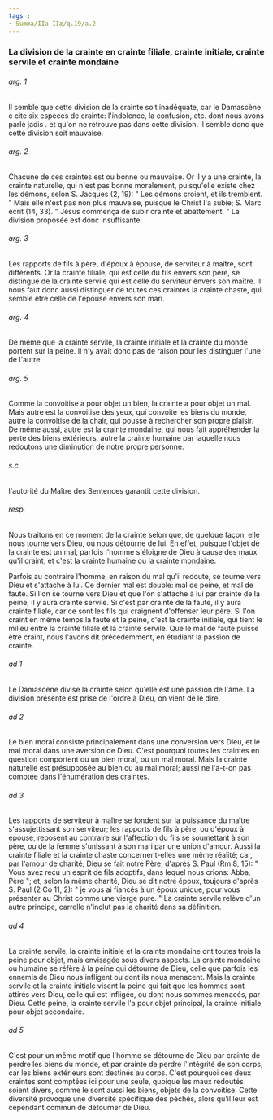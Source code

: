 ```yaml
---
tags : 
- Summa/IIa-IIæ/q.19/a.2
---
```


### La division de la crainte en crainte filiale, crainte initiale, crainte servile et crainte mondaine

###### arg. 1
Il semble que cette division de la crainte soit inadéquate, car le Damascène c cite six espèces de crainte: l'indolence, la confusion, etc. dont nous avons parlé jadis . et qu'on ne retrouve pas dans cette division. Il semble donc que cette division soit mauvaise. 

###### arg. 2
Chacune de ces craintes est ou bonne ou mauvaise. Or il y a une crainte, la crainte naturelle, qui n'est pas bonne moralement, puisqu'elle existe chez les démons, selon S. Jacques (2, 19): " Les démons croient, et ils tremblent. " Mais elle n'est pas non plus mauvaise, puisque le Christ l'a subie; S. Marc écrit (14, 33). " Jésus commença de subir crainte et abattement. " La division proposée est donc insuffisante. 

###### arg. 3
Les rapports de fils à père, d'époux à épouse, de serviteur à maître, sont différents. Or la crainte filiale, qui est celle du fils envers son père, se distingue de la crainte servile qui est celle du serviteur envers son maître. Il nous faut donc aussi distinguer de toutes ces craintes la crainte chaste, qui semble être celle de l'épouse envers son mari. 

###### arg. 4
De même que la crainte servile, la crainte initiale et la crainte du monde portent sur la peine. Il n'y avait donc pas de raison pour les distinguer l'une de l'autre. 

###### arg. 5
Comme la convoitise a pour objet un bien, la crainte a pour objet un mal. Mais autre est la convoitise des yeux, qui convoite les biens du monde, autre la convoitise de la chair, qui pousse à rechercher son propre plaisir. De même aussi, autre est la crainte mondaine, qui nous fait appréhender la perte des biens extérieurs, autre la crainte humaine par laquelle nous redoutons une diminution de notre propre personne. 

###### s.c.
l'autorité du Maître des Sentences garantit cette division. 

###### resp.
Nous traitons en ce moment de la crainte selon que, de quelque façon, elle nous tourne vers Dieu, ou nous détourne de lui. En effet, puisque l'objet de la crainte est un mal, parfois l'homme s'éloigne de Dieu à cause des maux qu'il craint, et c'est la crainte humaine ou la crainte mondaine. 

Parfois au contraire l'homme, en raison du mal qu'il redoute, se tourne vers Dieu et s'attache à lui. Ce dernier mal est double: mal de peine, et mal de faute. Si l'on se tourne vers Dieu et que l'on s'attache à lui par crainte de la peine, il y aura crainte servile. Si c'est par crainte de la faute, il y aura crainte filiale, car ce sont les fils qui craignent d'offenser leur père. Si l'on craint en même temps la faute et la peine, c'est la crainte initiale, qui tient le milieu entre la crainte filiale et la crainte servile. Que le mal de faute puisse être craint, nous l'avons dit précédemment, en étudiant la passion de crainte. 

###### ad 1
Le Damascène divise la crainte selon qu'elle est une passion de l'âme. La division présente est prise de l'ordre à Dieu, on vient de le dire. 

###### ad 2
Le bien moral consiste principalement dans une conversion vers Dieu, et le mal moral dans une aversion de Dieu. C'est pourquoi toutes les craintes en question comportent ou un bien moral, ou un mal moral. Mais la crainte naturelle est présupposée au bien ou au mal moral; aussi ne l'a-t-on pas comptée dans l'énumération des craintes. 

###### ad 3
Les rapports de serviteur à maître se fondent sur la puissance du maître s'assujettissant son serviteur; les rapports de fils à père, ou d'époux à épouse, reposent au contraire sur l'affection du fils se soumettant à son père, ou de la femme s'unissant à son mari par une union d'amour. Aussi la crainte filiale et la crainte chaste concernent-elles une même réalité; car, par l'amour de charité, Dieu se fait notre Père, d'après S. Paul (Rm 8, 15): " Vous avez reçu un esprit de fils adoptifs, dans lequel nous crions: Abba, Père "; et, selon la même charité, Dieu se dit notre époux, toujours d'après S. Paul (2 Co 11, 2): " je vous ai fiancés à un époux unique, pour vous présenter au Christ comme une vierge pure. " La crainte servile relève d'un autre principe, carrelle n'inclut pas la charité dans sa définition. 

###### ad 4
La crainte servile, la crainte initiale et la crainte mondaine ont toutes trois la peine pour objet, mais envisagée sous divers aspects. La crainte mondaine ou humaine se réfère à la peine qui détourne de Dieu, celle que parfois les ennemis de Dieu nous infligent ou dont ils nous menacent. Mais la crainte servile et la crainte initiale visent la peine qui fait que les hommes sont attirés vers Dieu, celle qui est infligée, ou dont nous sommes menacés, par Dieu. Cette peine, la crainte servile l'a pour objet principal, la crainte initiale pour objet secondaire. 

###### ad 5
C'est pour un même motif que l'homme se détourne de Dieu par crainte de perdre les biens du monde, et par crainte de perdre l'intégrité de son corps, car les biens extérieurs sont destinés au corps. C'est pourquoi ces deux craintes sont comptées ici pour une seule, quoique les maux redoutés soient divers, comme le sont aussi les biens, objets de la convoitise. Cette diversité provoque une diversité spécifique des péchés, alors qu'il leur est cependant commun de détourner de Dieu. 


